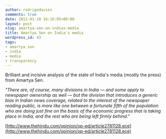 ```yaml
---
author: rodrigodavies
comments: true
date: 2012-01-10 16:16:05+00:00
layout: post
slug: amartya-sen-on-indias-media
title: Amartya Sen on India's media
wordpress_id: 43
tags:
- amartya sen
- india
- media
- transparency
---
```


Brilliant and incisive analysis of the state of India's media (mostly the press) from Amartya Sen.

_"There are, of course, many divisions in India — and some apply to newspaper ownership as well — but the division that introduces a generic bias in Indian news coverage, related to the interest of the newspaper reading public, is more like one between a fortunate fifth of the population who are doing just fine on the basis of the economic progress that is taking place in India, and the rest who are being left firmly behind."_

[http://www.thehindu.com/opinion/op-ed/article2781128.ece](http://www.thehindu.com/opinion/op-ed/article2781128.ece)
